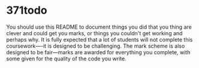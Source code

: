# 371todo

You should use this README to document things you did that you thing are clever and could get you marks, or things you couldn't get working and perhaps why. It is fully expected that a lot of students will not complete this coursework—-it is designed to be challenging. The mark scheme is also designed to be fair—marks are awarded for everything you complete, with some given for the quality of the code you write.
